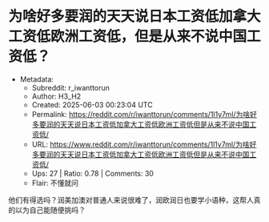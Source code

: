 # 为啥好多要润的天天说日本工资低加拿大工资低欧洲工资低，但是从来不说中国工资低？

- Metadata:
  - Subreddit: r_iwanttorun
  - Author: H3_H2
  - Created: 2025-06-03 00:23:04 UTC
  - Permalink: https://reddit.com/r/iwanttorun/comments/1l1y7ml/为啥好多要润的天天说日本工资低加拿大工资低欧洲工资低但是从来不说中国工资低/
  - URL: https://www.reddit.com/r/iwanttorun/comments/1l1y7ml/为啥好多要润的天天说日本工资低加拿大工资低欧洲工资低但是从来不说中国工资低/
  - Ups: 27 | Ratio: 0.78 | Comments: 30
  - Flair: 不懂就问


他们有得选吗？润美加澳对普通人来说很难了，润欧润日也要学小语种，这帮人真的以为自己能随便挑吗？

